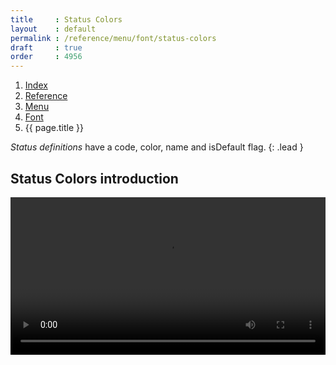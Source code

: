 ```yaml
---
title     : Status Colors
layout    : default
permalink : /reference/menu/font/status-colors
draft     : true
order     : 4956
---
```


<nav aria-label="breadcrumb">
  <ol class="breadcrumb small">
    <li class="breadcrumb-item"><a href="{{ site.url }}">Index</a></li>
    <li class="breadcrumb-item"><a href="{{ site.url }}/reference">Reference</a></li>
    <li class="breadcrumb-item"><a href="{{ site.url }}/reference/menu">Menu</a></li>
    <li class="breadcrumb-item"><a href="{{ site.url }}/reference/menu/font">Font</a></li>
    <li class="breadcrumb-item active" aria-current="page">{{ page.title }}</li>
  </ol>
</nav>

*Status definitions* have a code, color, name and isDefault flag.
{: .lead }


**Status Colors** introduction
-------
<video src="{{ site.url }}/videos/status-colors.mp4" controls="controls" style="width: 100%; max-width: 600px">
</video>
